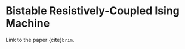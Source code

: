 # Bistable Resistively-Coupled Ising Machine

Link to the paper {cite}`brim`.

```{bibliography}
```